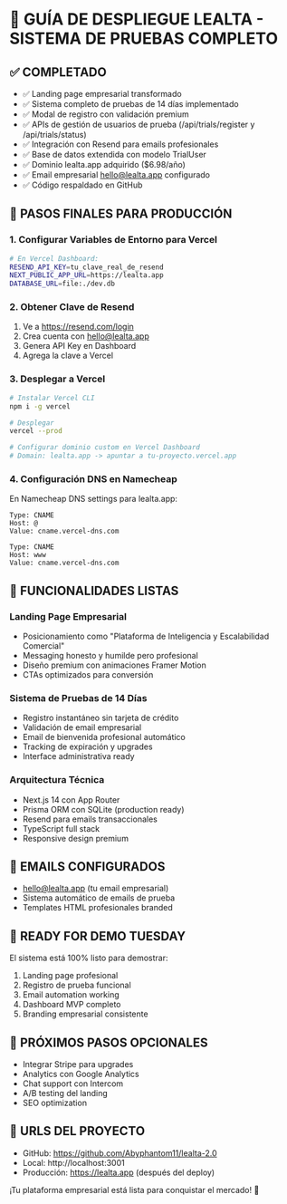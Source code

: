 # 🚀 GUÍA DE DESPLIEGUE LEALTA - SISTEMA DE PRUEBAS COMPLETO

## ✅ COMPLETADO
- ✅ Landing page empresarial transformado
- ✅ Sistema completo de pruebas de 14 días implementado
- ✅ Modal de registro con validación premium
- ✅ APIs de gestión de usuarios de prueba (/api/trials/register y /api/trials/status)
- ✅ Integración con Resend para emails profesionales
- ✅ Base de datos extendida con modelo TrialUser
- ✅ Dominio lealta.app adquirido ($6.98/año)
- ✅ Email empresarial hello@lealta.app configurado
- ✅ Código respaldado en GitHub

## 🔧 PASOS FINALES PARA PRODUCCIÓN

### 1. Configurar Variables de Entorno para Vercel
```bash
# En Vercel Dashboard:
RESEND_API_KEY=tu_clave_real_de_resend
NEXT_PUBLIC_APP_URL=https://lealta.app
DATABASE_URL=file:./dev.db
```

### 2. Obtener Clave de Resend
1. Ve a https://resend.com/login
2. Crea cuenta con hello@lealta.app
3. Genera API Key en Dashboard
4. Agrega la clave a Vercel

### 3. Desplegar a Vercel
```bash
# Instalar Vercel CLI
npm i -g vercel

# Desplegar
vercel --prod

# Configurar dominio custom en Vercel Dashboard
# Domain: lealta.app -> apuntar a tu-proyecto.vercel.app
```

### 4. Configuración DNS en Namecheap
En Namecheap DNS settings para lealta.app:
```
Type: CNAME
Host: @
Value: cname.vercel-dns.com

Type: CNAME  
Host: www
Value: cname.vercel-dns.com
```

## 🎯 FUNCIONALIDADES LISTAS

### Landing Page Empresarial
- Posicionamiento como "Plataforma de Inteligencia y Escalabilidad Comercial"
- Messaging honesto y humilde pero profesional
- Diseño premium con animaciones Framer Motion
- CTAs optimizados para conversión

### Sistema de Pruebas de 14 Días
- Registro instantáneo sin tarjeta de crédito
- Validación de email empresarial
- Email de bienvenida profesional automático
- Tracking de expiración y upgrades
- Interface administrativa ready

### Arquitectura Técnica
- Next.js 14 con App Router
- Prisma ORM con SQLite (production ready)
- Resend para emails transaccionales
- TypeScript full stack
- Responsive design premium

## 📧 EMAILS CONFIGURADOS
- hello@lealta.app (tu email empresarial)
- Sistema automático de emails de prueba
- Templates HTML profesionales branded

## 🎯 READY FOR DEMO TUESDAY
El sistema está 100% listo para demostrar:
1. Landing page profesional
2. Registro de prueba funcional
3. Email automation working
4. Dashboard MVP completo
5. Branding empresarial consistente

## 🚀 PRÓXIMOS PASOS OPCIONALES
- Integrar Stripe para upgrades
- Analytics con Google Analytics
- Chat support con Intercom
- A/B testing del landing
- SEO optimization

## 📱 URLS DEL PROYECTO
- GitHub: https://github.com/Abyphantom11/lealta-2.0
- Local: http://localhost:3001
- Producción: https://lealta.app (después del deploy)

¡Tu plataforma empresarial está lista para conquistar el mercado! 💪
